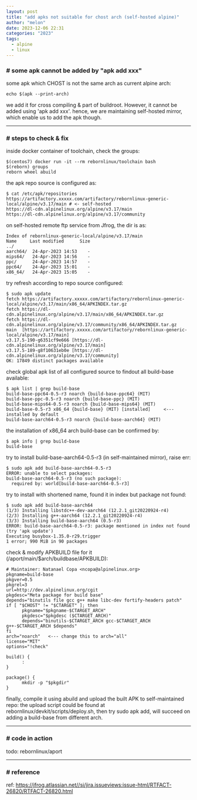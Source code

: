 ```yaml
---
layout: post
title: "add apks not suitable for chost arch (self-hosted alpine)"
author: "melon"
date: 2023-12-06 22:31
categories: "2023"
tags:
  - alpine
  - linux
---
```


### # some apk cannot be added by "apk add xxx"
some apk which CHOST is not the same arch as current alpine arch:
```text
echo $(apk --print-arch)
```
we add it for cross compiling & part of buildroot. However, it cannot
be added using 'apk add xxx'. hence, we are maintaining self-hosted mirror, which enable
us to add the apk though.

<hr>

### # steps to check & fix
inside docker container of toolchain, check the groups:
```text
$(centos7) docker run -it --rm rebornlinux/toolchain bash
$(reborn) groups
reborn wheel abuild
```

the apk repo source is configured as:
```text
$ cat /etc/apk/repositories
https://artifactory.xxxxx.com/artifactory/rebornlinux-generic-local/alpine/v3.17/main # <- self-hosted
https://dl-cdn.alpinelinux.org/alpine/v3.17/main
https://dl-cdn.alpinelinux.org/alpine/v3.17/community
```

on self-hosted remote ftp service from Jfrog, the dir is as:  
```text
Index of rebornlinux-generic-local/alpine/v3.17/main
Name     Last modified      Size
../
aarch64/  24-Apr-2023 14:53    -
mips64/   24-Apr-2023 14:56    -
ppc/      24-Apr-2023 14:57    -
ppc64/    24-Apr-2023 15:01    -
x86_64/   24-Apr-2023 15:05    -
```

try refresh according to repo source configured:  
```text
$ sudo apk update
fetch https://artifactory.xxxxx.com/artifactory/rebornlinux-generic-local/alpine/v3.17/main/x86_64/APKINDEX.tar.gz
fetch https://dl-cdn.alpinelinux.org/alpine/v3.17/main/x86_64/APKINDEX.tar.gz
fetch https://dl-cdn.alpinelinux.org/alpine/v3.17/community/x86_64/APKINDEX.tar.gz
main  [https://artifactory.xxxxx.com/artifactory/rebornlinux-generic-local/alpine/v3.17/main]
v3.17.5-190-g6351cf9e666 [https://dl-cdn.alpinelinux.org/alpine/v3.17/main]
v3.17.5-189-g8f10631eb0e [https://dl-cdn.alpinelinux.org/alpine/v3.17/community]
OK: 17849 distinct packages available
```

check global apk list of all configured source to findout all build-base available:
```text
$ apk list | grep build-base
build-base-ppc64-0.5-r3 noarch {build-base-ppc64} (MIT)
build-base-ppc-0.5-r3 noarch {build-base-ppc} (MIT)
build-base-mips64-0.5-r3 noarch {build-base-mips64} (MIT)
build-base-0.5-r3 x86_64 {build-base} (MIT) [installed]     <--- installed by default
build-base-aarch64-0.5-r3 noarch {build-base-aarch64} (MIT)
```

the installation of x86_64 arch build-base can be confirmed by:
```text
$ apk info | grep build-base
build-base
```

try to install build-base-aarch64-0.5-r3 (in self-maintained mirror), raise err:
```text
$ sudo apk add build-base-aarch64-0.5-r3
ERROR: unable to select packages:
build-base-aarch64-0.5-r3 (no such package):
  required by: world[build-base-aarch64-0.5-r3]
```

try to install with shortened name, found it in index but package not found:
```text
$ sudo apk add build-base-aarch64
(1/3) Installing libstdc++-dev-aarch64 (12.2.1_git20220924-r4)
(2/3) Installing g++-aarch64 (12.2.1_git20220924-r4)
(3/3) Installing build-base-aarch64 (0.5-r3)
ERROR: build-base-aarch64-0.5-r3: package mentioned in index not found (try 'apk update')
Executing busybox-1.35.0-r29.trigger
1 error; 990 MiB in 90 packages
```

check & modify APKBUILD file for it (/aport/main/$arch/buildbase/APKBUILD):
```text
# Maintainer: Natanael Copa <ncopa@alpinelinux.org>
pkgname=build-base
pkgver=0.5
pkgrel=3
url=http://dev.alpinelinux.org/cgit
pkgdesc="Meta package for build base"
depends="binutils file gcc g++ make libc-dev fortify-headers patch"
if [ "$CHOST" != "$CTARGET" ]; then
      pkgname="$pkgname-$CTARGET_ARCH"
      pkgdesc="$pkgdesc ($CTARGET_ARCH)"
      depends="binutils-$CTARGET_ARCH gcc-$CTARGET_ARCH g++-$CTARGET_ARCH $depends"
fi
arch="noarch"   <--- change this to arch="all"
license="MIT"
options="!check"

build() {
      :
}

package() {
      mkdir -p "$pkgdir"
}
```

finally, compile it using abuild and upload the built APK to self-maintained repo:
the upload script could be found at rebornlinux/devkit/scripts/deploy.sh,
then try sudo apk add, will succeed on adding a build-base from different arch.

<hr>

### # code in action
todo: rebornlinux/aport

<hr>

### # reference
ref: https://jfrog.atlassian.net//si/jira.issueviews:issue-html/RTFACT-26820/RTFACT-26820.html
